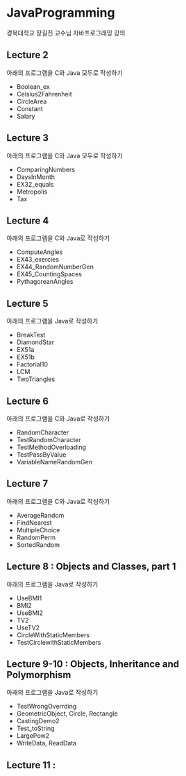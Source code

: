 # JavaProgramming
경북대학교 장길진 교수님 자바프로그래밍 강의


## Lecture 2
아래의 프로그램을 C와 Java 모두로 작성하기
* Boolean_ex
* Celsius2Fahrenheit
* CircleArea
* Constant
* Salary 

## Lecture 3
아래의 프로그램을 C와 Java 모두로 작성하기
* ComparingNumbers
* DaysInMonth
* EX32_equals
* Metropolis
* Tax

## Lecture 4
아래의 프로그램을 C와 Java로 작성하기
* ComputeAngles
* EX43_exercies
* EX44_RandomNumberGen
* EX45_CountingSpaces
* PythagoreanAngles

## Lecture 5
아래의 프로그램을 Java로 작성하기
* BreakTest
* DiamondStar
* EX51a
* EX51b
* Factorial10
* LCM
* TwoTriangles

## Lecture 6
아래의 프로그램을 C와 Java로 작성하기
* RandomCharacter
* TestRandomCharacter
* TestMethodOverloading
* TestPassByValue
* VariableNameRandomGen

## Lecture 7
아래의 프로그램을 C와 Java로 작성하기
* AverageRandom
* FindNearest
* MultipleChoice
* RandomPerm
* SortedRandom

## Lecture 8 : Objects and Classes, part 1
아래의 프로그램을 Java로 작성하기
* UseBMI1
* BMI2
* UseBMI2
* TV2
* UseTV2
* CircleWithStaticMembers
* TestCirclewithStaticMembers

## Lecture 9-10 : Objects, Inheritance and Polymorphism
아래의 프로그램을 Java로 작성하기
* TestWrongOverrding
* GeometricObject, Circle, Rectangle
* CastingDemo2
* Test_toString
* LargePow2
* WriteData, ReadData

## Lecture 11 : 






